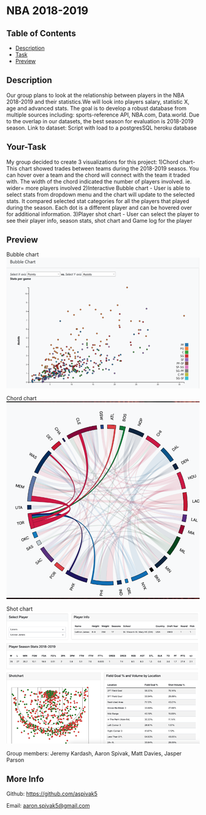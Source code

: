 # NBA 2018-2019

## Table of Contents
* [Description](#description)
* [Task](#Your-Task)
* [Preview](#preview)

## Description
Our group plans to look at the relationship between players in the NBA 2018-2019 and their statistics.We will look into players salary, statistic X, age and
advanced stats.
The goal is to develop a robust database from multiple sources including: sports-reference API, NBA.com, Data.world. Due to the overlap in our datasets, the best
season for evaluation is 2018-2019 season.
Link to dataset: Script with load to a postgresSQL heroku database

## Your-Task
My group decided to create 3 visualizations for this project:
1)Chord chart- This chart showed trades between teams during the 2018-2019 seasos. You can hover over a team and the chord will connect with the team it traded with. The width of the chord indicated the number of players involved. ie. wider= more players involved 
2)Interactive Bubble chart - User is able to select stats from dropdown menu and the chart will update to the selected stats. It compared selected stat categories for all the players that played during the season. Each dot is a different player and can be hovered over for additional information.
3)Player shot chart - User can select the player to see their player info, season stats, shot chart and Game log for the player


## Preview
Bubble chart
![Preview](bubblechart.png)

Chord chart
![Preview](chordchart.png)

Shot chart
![Preview](Shotchart.png)

Group members: Jeremy Kardash, Aaron Spivak, Matt Davies, Jasper Parson 
## More Info
Github: https://github.com/aspivak5

Email: aaron.spivak5@gmail.com
